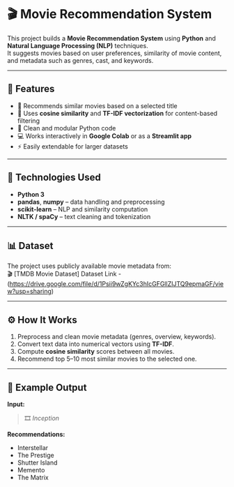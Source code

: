 # 🎬 Movie Recommendation System

This project builds a **Movie Recommendation System** using **Python** and **Natural Language Processing (NLP)** techniques.  
It suggests movies based on user preferences, similarity of movie content, and metadata such as genres, cast, and keywords.

---

## 🚀 Features
- 🎥 Recommends similar movies based on a selected title  
- 🧠 Uses **cosine similarity** and **TF-IDF vectorization** for content-based filtering  
- 🧩 Clean and modular Python code  
- 💻 Works interactively in **Google Colab** or as a **Streamlit app**  
- ⚡ Easily extendable for larger datasets

---

## 🧠 Technologies Used
- **Python 3**  
- **pandas**, **numpy** – data handling and preprocessing  
- **scikit-learn** – NLP and similarity computation  
- **NLTK / spaCy** – text cleaning and tokenization  

---

## 📊 Dataset
The project uses publicly available movie metadata from:  
🎬 [TMDB Movie Dataset]
Dataset Link - (https://drive.google.com/file/d/1Psii9wZgKYc3hIcGFGllZIJTQ9epmaGF/view?usp=sharing)

---

## ⚙️ How It Works
1. Preprocess and clean movie metadata (genres, overview, keywords).  
2. Convert text data into numerical vectors using **TF-IDF**.  
3. Compute **cosine similarity** scores between all movies.  
4. Recommend top 5–10 most similar movies to the selected one.

---

## 🧩 Example Output
**Input:**  
> 🎞️ *Inception*  

**Recommendations:**  
- Interstellar  
- The Prestige  
- Shutter Island  
- Memento  
- The Matrix  
